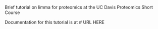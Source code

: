 Brief tutorial on limma for proteomics at the UC Davis Proteomics Short Course

Documentation for this tutorial is at # URL HERE
